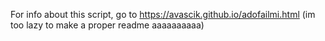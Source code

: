 For info about this script, go to https://avascik.github.io/adofailmi.html (im too lazy to make a proper readme aaaaaaaaaa)
